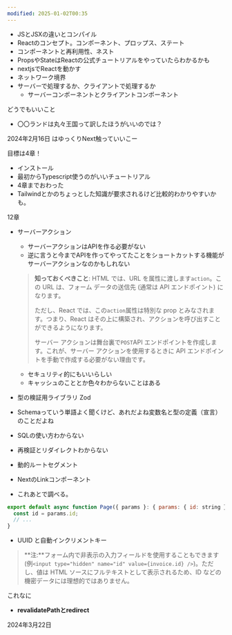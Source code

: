 ```yaml
---
modified: 2025-01-02T00:35
---
```

  

- JSとJSXの違いとコンパイル
- Reactのコンセプト。コンポーネント、プロップス、ステート
- コンポーネントと再利用性、ネスト
- PropsやStateはReactの公式チュートリアルをやっていたらわかるかも
- nextjsでReactを動かす
- ネットワーク境界
- サーバーで処理するか、クライアントで処理するか
    - サーバーコンポーネントとクライアントコンポーネント

  

どうでもいいこと

- 〇〇ランドは丸々王国って訳したほうがいいのでは？

  

2024年2月16日 はゆっくりNext触っていいこー

目標は4章！

- インストール
- 最初からTypescript使うのがいいチュートリアル
- 4章までおわった
- Tailwindとかのちょっとした知識が要求されるけど比較的わかりやすいかも。

  

  

  

12章

- サーバーアクション
    
    - サーバーアクションはAPIを作る必要がない
    - 逆に言うと今までAPIを作ってやってたことをショートカットする機能がサーバーアクションなのかもしれない
    
    > **知っておくべきこと**: HTML では、URL を属性に渡します`action`。この URL は、フォーム データの送信先 (通常は API エンドポイント) になります。
    > 
    > ただし、React では、この`action`属性は特別な prop とみなされます。つまり、React はその上に構築され、アクションを呼び出すことができるようになります。
    > 
    > サーバー アクションは舞台裏で`POST`API エンドポイントを作成します。これが、サーバー アクションを使用するときに API エンドポイントを手動で作成する必要がない理由です。
    
    - セキュリティ的にもいいらしい
    - キャッシュのこととか色々わからないことはある
- 型の検証用ライブラリ Zod
- Schemaっていう単語よく聞くけど、あれだよね変数名と型の定義（宣言）のことだよね
- SQLの使い方わからない
- 再検証とリダイレクトわからない
- 動的ルートセグメント

- NextのLinkコンポーネント
- これあとで調べる。

```JavaScript
export default async function Page({ params }: { params: { id: string } }) {
  const id = params.id;
  // ...
}
```

- UUID と自動インクリメントキー

> **注:**フォーム内で非表示の入力フィールドを使用することもできます (例`<input type="hidden" name="id" value={invoice.id} />`)。ただし、値は HTML ソースにフルテキストとして表示されるため、ID などの機密データには理想的ではありません。

これなに

- **revalidatePathとredirect**

  

  

2024年3月22日
